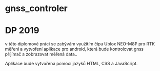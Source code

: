 # gnss_controler
DP 2019
=======

v této diplomové práci se zabývám využitím čipu Ublox NEO-M8P pro RTK měření 
a vytvoření aplikace pro android, která bude kontrolovat gnss příjímač a zobrazovat 
měřená data.. 

Aplikace bude vytvořena pomocí jazyků HTML, CSS a JavaScript.



